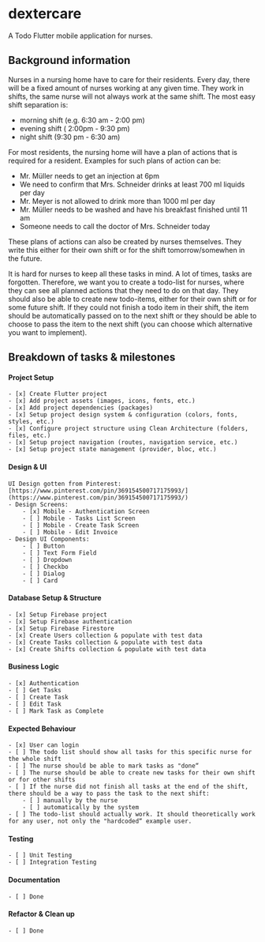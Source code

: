 # dextercare

A Todo Flutter mobile application for nurses.

## Background information

Nurses in a nursing home have to care for their residents.
Every day, there will be a fixed amount of nurses working at any given time. They work in shifts,
the same nurse will not always work at the same shift. The most easy shift separation is:

- morning shift (e.g. 6:30 am - 2:00 pm)
- evening shift ( 2:00pm - 9:30 pm)
- night shift (9:30 pm - 6:30 am)

For most residents, the nursing home will have a plan of actions that is required for a resident.
Examples for such plans of action can be:

- Mr. Müller needs to get an injection at 6pm
- We need to confirm that Mrs. Schneider drinks at least 700 ml liquids per day
- Mr. Meyer is not allowed to drink more than 1000 ml per day
- Mr. Müller needs to be washed and have his breakfast finished until 11 am
- Someone needs to call the doctor of Mrs. Schneider today

These plans of actions can also be created by nurses themselves. They write this either for their
own shift or for the shift tomorrow/somewhen in the future.

It is hard for nurses to keep all these tasks in mind. A lot of times, tasks are forgotten. Therefore,
we want you to create a todo-list for nurses, where they can see all planned actions that they
need to do on that day. They should also be able to create new todo-items, either for their own
shift or for some future shift. If they could not finish a todo item in their shift, the item should be
automatically passed on to the next shift or they should be able to choose to pass the item to the
next shift (you can choose which alternative you want to implement).


## Breakdown of tasks & milestones

#### Project Setup
    - [x] Create Flutter project
    - [x] Add project assets (images, icons, fonts, etc.)
    - [x] Add project dependencies (packages)
    - [x] Setup project design system & configuration (colors, fonts, styles, etc.)
    - [x] Configure project structure using Clean Architecture (folders, files, etc.)
    - [x] Setup project navigation (routes, navigation service, etc.)
    - [x] Setup project state management (provider, bloc, etc.)

#### Design & UI
    UI Design gotten from Pinterest: [https://www.pinterest.com/pin/369154500717175993/](https://www.pinterest.com/pin/369154500717175993/)
    - Design Screens:
        - [x] Mobile - Authentication Screen
        - [ ] Mobile - Tasks List Screen
        - [ ] Mobile - Create Task Screen
        - [ ] Mobile - Edit Invoice
    - Design UI Components:
        - [ ] Button
        - [ ] Text Form Field
        - [ ] Dropdown
        - [ ] Checkbo 
        - [ ] Dialog
        - [ ] Card

#### Database Setup & Structure
    - [x] Setup Firebase project
    - [x] Setup Firebase authentication
    - [x] Setup Firebase Firestore
    - [x] Create Users collection & populate with test data
    - [x] Create Tasks collection & populate with test data
    - [x] Create Shifts collection & populate with test data

#### Business Logic
    - [x] Authentication
    - [ ] Get Tasks
    - [ ] Create Task
    - [ ] Edit Task
    - [ ] Mark Task as Complete

#### Expected Behaviour
    - [x] User can login
    - [ ] The todo list should show all tasks for this specific nurse for the whole shift
    - [ ] The nurse should be able to mark tasks as "done“
    - [ ] The nurse should be able to create new tasks for their own shift or for other shifts
    - [ ] If the nurse did not finish all tasks at the end of the shift, there should be a way to pass the task to the next shift:
        - [ ] manually by the nurse
        - [ ] automatically by the system
    - [ ] The todo-list should actually work. It should theoretically work for any user, not only the "hardcoded“ example user.

#### Testing
    - [ ] Unit Testing
    - [ ] Integration Testing

#### Documentation
    - [ ] Done

#### Refactor & Clean up
    - [ ] Done
